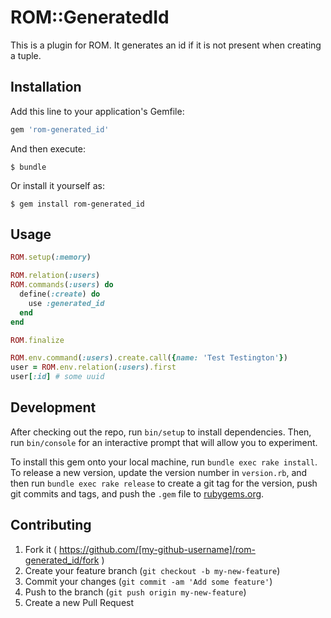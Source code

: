# ROM::GeneratedId

This is a plugin for ROM. It generates an id if it is not present when
creating a tuple.

## Installation

Add this line to your application's Gemfile:

```ruby
gem 'rom-generated_id'
```

And then execute:

    $ bundle

Or install it yourself as:

    $ gem install rom-generated_id

## Usage

```ruby
ROM.setup(:memory)

ROM.relation(:users)
ROM.commands(:users) do
  define(:create) do
    use :generated_id
  end
end

ROM.finalize

ROM.env.command(:users).create.call({name: 'Test Testington'})
user = ROM.env.relation(:users).first
user[:id] # some uuid
```

## Development

After checking out the repo, run `bin/setup` to install dependencies. Then, run `bin/console` for an interactive prompt that will allow you to experiment.

To install this gem onto your local machine, run `bundle exec rake install`. To release a new version, update the version number in `version.rb`, and then run `bundle exec rake release` to create a git tag for the version, push git commits and tags, and push the `.gem` file to [rubygems.org](https://rubygems.org).

## Contributing

1. Fork it ( https://github.com/[my-github-username]/rom-generated_id/fork )
2. Create your feature branch (`git checkout -b my-new-feature`)
3. Commit your changes (`git commit -am 'Add some feature'`)
4. Push to the branch (`git push origin my-new-feature`)
5. Create a new Pull Request
